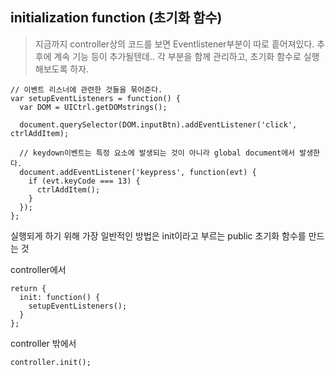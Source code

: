 ## initialization function (초기화 함수)

> 지금까지 controller상의 코드를 보면 Eventlistener부분이 따로 흩어져있다. 
추후에 계속 기능 등이 추가될텐데.. 각 부분을 함께 관리하고, 초기화 함수로 실행해보도록 하자. 

```
// 이벤트 리스너에 관련한 것들을 묶어준다. 
var setupEventListeners = function() {
  var DOM = UICtrl.getDOMstrings();

  document.querySelector(DOM.inputBtn).addEventListener('click', ctrlAddItem);

  // keydown이벤트는 특정 요소에 발생되는 것이 아니라 global document에서 발생한다.
  document.addEventListener('keypress', function(evt) {
    if (evt.keyCode === 13) {
      ctrlAddItem();
    }
  }); 
};
```

실행되게 하기 위해 가장 일반적인 방법은 init이라고 부르는 public 초기화 함수를 만드는 것 

controller에서 
```
return {
  init: function() {
    setupEventListeners();
  }
};
```

controller 밖에서 
```
controller.init();
```